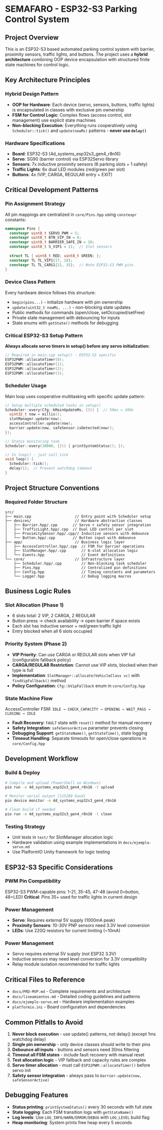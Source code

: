 # SEMAFARO - ESP32-S3 Parking Control System

## Project Overview
This is an ESP32-S3 based automated parking control system with barrier, proximity sensors, traffic lights, and buttons. The project uses a **hybrid architecture** combining OOP device encapsulation with structured finite state machines for control logic.

## Key Architecture Principles

### Hybrid Design Pattern
- **OOP for Hardware**: Each device (servo, sensors, buttons, traffic lights) is encapsulated in classes with exclusive pin ownership
- **FSM for Control Logic**: Complex flows (access control, slot management) use explicit state machines  
- **Non-blocking Execution**: Everything runs cooperatively using `Scheduler::tick()` and `update(nowMs)` patterns - **never use `delay()`**

### Hardware Specifications
- **Board**: ESP32-S3 (4d_systems_esp32s3_gen4_r8n16)
- **Servo**: SG90 (barrier control) via ESP32Servo library
- **Sensors**: 7x inductive proximity sensors (6 parking slots + 1 safety)
- **Traffic Lights**: 6x dual LED modules (red/green per slot)
- **Buttons**: 4x (VIP, CARGA, REGULAR entry + EXIT)

## Critical Development Patterns

### Pin Assignment Strategy
All pin mappings are centralized in `core/Pins.hpp` using `constexpr` constants:
```cpp
namespace Pins {
  constexpr uint8_t SERVO_PWM = 5;
  constexpr uint8_t BTN_VIP_IN = 6;
  constexpr uint8_t BARRIER_SAFE_IN = 10;
  constexpr uint8_t S_VIP1 = 11;  // Slot sensors
  
  struct TL { uint8_t RED; uint8_t GREEN; };
  constexpr TL TL_VIP1{17, 18};
  constexpr TL TL_CARG1{21, 35};  // Note ESP32-S3 PWM pins
}
```

### Device Class Pattern
Every hardware device follows this structure:
- `begin(pins...)` - initialize hardware with pin ownership
- `update(uint32_t nowMs, ...)` - non-blocking state updates
- Public methods for commands (open/close, setOccupied/setFree)
- Private state management with debouncing for inputs
- State enums with `getState()` methods for debugging

### Critical ESP32-S3 Setup Pattern
**Always allocate servo timers in setup() before any servo initialization:**
```cpp
// Required in main.cpp setup() - ESP32-S3 specific
ESP32PWM::allocateTimer(0);
ESP32PWM::allocateTimer(1);
ESP32PWM::allocateTimer(2);
ESP32PWM::allocateTimer(3);
```

### Scheduler Usage
Main loop uses cooperative multitasking with specific update pattern:
```cpp
// Setup multiple scheduled tasks in setup()
Scheduler::every(Cfg::kMainUpdateMs, []() {  // 50ms = 20Hz
  uint32_t now = millis();
  slotManager.update(now);
  accessController.update(now);
  barrier.update(now, safeSensor.isDetected(now));
});

// Status monitoring task
Scheduler::every(30000, []() { printSystemStatus(); });

// In loop() - just call tick
void loop() {
  Scheduler::tick();
  delay(1);  // Prevent watchdog timeout
}
```

## Project Structure Conventions

### Required Folder Structure
```
src/
├── main.cpp                    // Entry point with Scheduler setup
├── devices/                    // Hardware abstraction classes
│   ├── Barrier.hpp/.cpp       // Servo + safety sensor integration
│   ├── TrafficLight.hpp/.cpp  // Dual LED control per slot
│   ├── ProximitySensor.hpp/.cpp// Inductive sensors with debounce
│   └── Button.hpp/.cpp        // Button input with debounce
├── app/                        // Business logic layer
│   ├── AccessController.hpp/.cpp  // FSM for barrier operations
│   ├── SlotManager.hpp/.cpp       // 6-slot allocation logic
│   └── Events.hpp                 // Event definitions
└── core/                       // Infrastructure layer
    ├── Scheduler.hpp/.cpp         // Non-blocking task scheduler
    ├── Pins.hpp                   // Centralized pin definitions
    ├── Config.hpp                 // Timing constants and parameters
    └── Logger.hpp                 // Debug logging macros
```

## Business Logic Rules

### Slot Allocation (Phase 1)
- 6 slots total: 2 VIP, 2 CARGA, 2 REGULAR
- Button press → check availability → open barrier if space exists
- Each slot has inductive sensor + red/green traffic light
- Entry blocked when all 6 slots occupied

### Priority System (Phase 2)
- **VIP Priority**: Can use CARGA or REGULAR slots when VIP full (configurable fallback policy)
- **CARGA/REGULAR Restriction**: Cannot use VIP slots, blocked when their type is full
- **Implementation**: `SlotManager::allocate(VehicleClass vc)` with `findVipFallback()` method
- **Policy Configuration**: `Cfg::kVipFallback` enum in `core/Config.hpp`

### State Machine Flow
AccessController FSM: `IDLE → CHECK_CAPACITY → OPENING → WAIT_PASS → CLOSING → IDLE`
- **Fault Recovery**: `FAULT` state with `reset()` method for manual recovery
- **Safety Integration**: `safeSensorActive` parameter prevents closing
- **Debugging Support**: `getStateName()`, `getStateTime()`, state logging
- **Timeout Handling**: Separate timeouts for open/close operations in `core/Config.hpp`

## Development Workflow

### Build & Deploy
```bash
# Compile and upload (PowerShell on Windows)
pio run -e 4d_systems_esp32s3_gen4_r8n16 -t upload

# Monitor serial output (115200 baud)
pio device monitor -e 4d_systems_esp32s3_gen4_r8n16

# Clean build if needed
pio run -e 4d_systems_esp32s3_gen4_r8n16 -t clean
```

### Testing Strategy
- Unit tests in `test/` for SlotManager allocation logic
- Hardware validation using example implementations in `docs/ejemplo-servo.md`
- Use PlatformIO Unity framework for logic testing

## ESP32-S3 Specific Considerations

### PWM Pin Compatibility
ESP32-S3 PWM-capable pins: 1-21, 35-45, 47-48 (avoid 0=button, 48=LED)
**Critical**: Pins 35+ used for traffic lights in current design

### Power Management
- **Servo**: Requires external 5V supply (1000mA peak)
- **Proximity Sensors**: 10-30V PNP sensors need 3.3V level conversion
- **LEDs**: Use 220Ω resistors for current limiting (~10mA)

### Power Management
- Servo requires external 5V supply (not ESP32 3.3V)
- Inductive sensors may need level conversion for 3.3V compatibility
- Relay module isolation recommended for traffic lights

## Critical Files to Reference
- `docs/PRD-MVP.md` - Complete requirements and architecture
- `docs/lineamientos.md` - Detailed coding guidelines and patterns
- `docs/ejemplo-servo.md` - Hardware implementation examples
- `platformio.ini` - Board configuration and dependencies

## Common Pitfalls to Avoid
1. **Never block execution** - use update() patterns, not delay() (except 1ms watchdog delay)
2. **Single pin ownership** - only device classes should write to their pins
3. **Debounce all inputs** - buttons and sensors need 30ms filtering
4. **Timeout all FSM states** - include fault recovery with manual reset
5. **Test allocation logic** - VIP fallback and capacity rules are complex
6. **Servo timer allocation** - must call `ESP32PWM::allocateTimer()` before servo init
7. **Safety sensor integration** - always pass to `barrier.update(now, safeSensorActive)`

## Debugging Features
- **Status printing**: `printSystemStatus()` every 30 seconds with full state
- **State logging**: Each FSM transition logs with `getStateName()`
- **Log levels**: Use `LOG_INFO/WARN/ERROR/DEBUG` with `LOG_LEVEL` build flag
- **Heap monitoring**: System prints free heap every 5 seconds